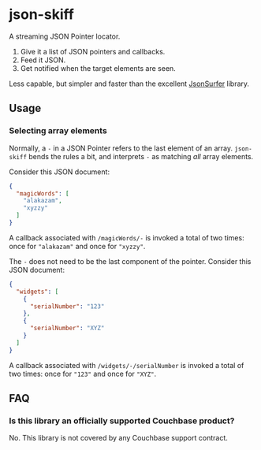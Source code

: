 # json-skiff

A streaming JSON Pointer locator.

1. Give it a list of JSON pointers and callbacks.
2. Feed it JSON.
3. Get notified when the target elements are seen.

Less capable, but simpler and faster than the excellent [JsonSurfer](https://github.com/wanglingsong/JsonSurfer) library.

## Usage

### Selecting array elements

Normally, a `-` in a JSON Pointer refers to the last element of an array.
`json-skiff` bends the rules a bit, and interprets `-` as matching _all_ array elements.

Consider this JSON document:

```json
{
  "magicWords": [
    "alakazam",
    "xyzzy"
  ]
}
``` 
A callback associated with `/magicWords/-` is invoked a total of two times: once for `"alakazam"` and once for `"xyzzy"`. 

The `-` does not need to be the last component of the pointer.
Consider this JSON document:

```json
{
  "widgets": [
    {
      "serialNumber": "123"
    },
    {
      "serialNumber": "XYZ"
    }
  ]
}
```

A callback associated with `/widgets/-/serialNumber` is invoked a total of two times: once for `"123"` and once for `"XYZ"`.


## FAQ

### Is this library an officially supported Couchbase product?

No.
This library is not covered by any Couchbase support contract.
